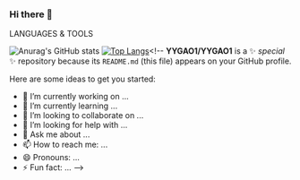 ### Hi there 👋

LANGUAGES & TOOLS

![Anurag's GitHub stats](https://github-readme-stats.vercel.app/api?username=YYGAO1&show_icons=true&theme=blueberry)
[![Top Langs](https://github-readme-stats.vercel.app/api/top-langs/?username=YYGAO1&layout=donut&theme=blueberry)](https://github.com/anuraghazra/github-readme-stats)<!--
**YYGAO1/YYGAO1** is a ✨ _special_ ✨ repository because its `README.md` (this file) appears on your GitHub profile.

Here are some ideas to get you started:

- 🔭 I’m currently working on ...
- 🌱 I’m currently learning ...
- 👯 I’m looking to collaborate on ...
- 🤔 I’m looking for help with ...
- 💬 Ask me about ...
- 📫 How to reach me: ...
- 😄 Pronouns: ...
- ⚡ Fun fact: ...
-->
